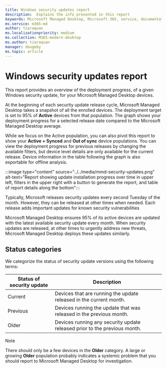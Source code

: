 ```yaml
---
title: Windows security updates report
description:  Explains the info presented in this report
keywords: Microsoft Managed Desktop, Microsoft 365, service, documentation
ms.service: m365-md
author: tiaraquan
ms.localizationpriority: medium
ms.collection: M365-modern-desktop
ms.author: tiaraquan
manager: dougeby
ms.topic: article
---
```


# Windows security updates report

This report provides an overview of the deployment progress, of a given Windows security update, for your Microsoft Managed Desktop devices.

At the beginning of each security update release cycle, Microsoft Managed Desktop takes a snapshot of all the enrolled devices. The deployment target is set to 95% of **Active** devices from that population. The graph shows your deployment progress for a selected release date compared to the Microsoft Managed Desktop average.

While we focus on the Active population, you can also pivot this report to show your **Active + Synced** and **Out of sync** device populations. You can view the deployment progress for previous releases by changing the available filters, but device level details are only available for the current release. Device information in the table following the graph is also exportable for offline analysis.

:::image type="content" source="../../media/mmd-security-updates.png" alt-text="Report showing update installation progress over time in upper left, filters in the upper right with a button to generate the report, and table of report details along the bottom":::

Typically, Microsoft releases security updates every second Tuesday of the month. However, they can be released at other times when needed. Each release adds important updates for known security vulnerabilities

Microsoft Managed Desktop ensures 95% of its active devices are updated with the latest available security update every month. When security updates are released, at other times to urgently address new threats, Microsoft Managed Desktop deploys these updates similarly.

## Status categories

We categorize the status of security update versions using the following terms:

| Status of security update | Description |
| ------ | ------ |
| Current | Devices that are running the update released in the current month. |
| Previous | Devices running the update that was released in the previous month. |
| Older | Devices running any security update released prior to the previous month. |

> [!NOTE]
> There should only be a few devices in the **Older** category. A large or growing **Older** population probably indicates a systemic problem that you should report to Microsoft Managed Desktop for investigation.
